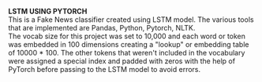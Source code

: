 **LSTM USING PYTORCH**\
This is a Fake News classifier created using LSTM model. The various tools that are implemented are Pandas, Python, Pytorch, NLTK.\
The vocab size for this project was set to 10,000 and each word or token was embedded in 100 dimensions creating a "lookup" or embedding table of 10000 * 100. The other tokens that weren't included in the vocabulary were assigned a special index and padded with zeros with the help of PyTorch before passing to the LSTM model to avoid errors.
